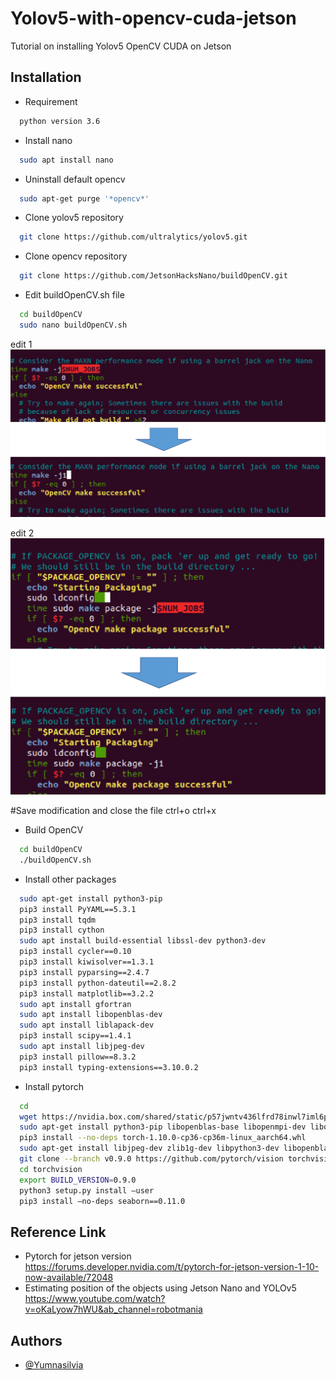 
# Yolov5-with-opencv-cuda-jetson

Tutorial on installing Yolov5 OpenCV CUDA on Jetson


## Installation

- Requirement
```bash
  python version 3.6 
```
- Install nano
```bash
  sudo apt install nano
```
- Uninstall default opencv
```bash
  sudo apt-get purge '*opencv*'
```
- Clone yolov5 repository
```bash
  git clone https://github.com/ultralytics/yolov5.git
```
- Clone opencv repository
```bash
  git clone https://github.com/JetsonHacksNano/buildOpenCV.git
```
- Edit buildOpenCV.sh file
```bash
  cd buildOpenCV
  sudo nano buildOpenCV.sh
```
  edit 1
  ![App Screenshot](picture_1.png)
  
  edit 2
  ![App Screenshot](Picture_2.png)

  #Save modification and close the file
  ctrl+o 
  ctrl+x
- Build OpenCV
```bash
  cd buildOpenCV
  ./buildOpenCV.sh
```
- Install other packages
```bash
  sudo apt-get install python3-pip
  pip3 install PyYAML==5.3.1
  pip3 install tqdm
  pip3 install cython
  sudo apt install build-essential libssl-dev python3-dev
  pip3 install cycler==0.10
  pip3 install kiwisolver==1.3.1
  pip3 install pyparsing==2.4.7
  pip3 install python-dateutil==2.8.2
  pip3 install matplotlib==3.2.2
  sudo apt install gfortran
  sudo apt install libopenblas-dev
  sudo apt install liblapack-dev
  pip3 install scipy==1.4.1
  sudo apt install libjpeg-dev
  pip3 install pillow==8.3.2
  pip3 install typing-extensions==3.10.0.2
```
- Install pytorch
```bash
  cd 
  wget https://nvidia.box.com/shared/static/p57jwntv436lfrd78inwl7iml6p13fzh.whl -O torch-1.10.0-cp36-cp36m-linux_aarch64.whl
  sudo apt-get install python3-pip libopenblas-base libopenmpi-dev libomp-dev
  pip3 install --no-deps torch-1.10.0-cp36-cp36m-linux_aarch64.whl
  sudo apt-get install libjpeg-dev zlib1g-dev libpython3-dev libopenblas-dev libavcodec-dev libavformat-dev libswscale-dev
  git clone --branch v0.9.0 https://github.com/pytorch/vision torchvision 
  cd torchvision
  export BUILD_VERSION=0.9.0
  python3 setup.py install –user
  pip3 install –no-deps seaborn==0.11.0
```
## Reference Link
- Pytorch for jetson version
https://forums.developer.nvidia.com/t/pytorch-for-jetson-version-1-10-now-available/72048
- Estimating position of the objects using Jetson Nano and YOLOv5
https://www.youtube.com/watch?v=oKaLyow7hWU&ab_channel=robotmania
## Authors

- [@Yumnasilvia](https://www.github.com/Yumnasilvia)

